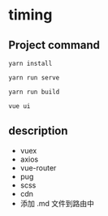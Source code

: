 # timing

## Project command
```
yarn install

yarn run serve

yarn run build

vue ui
```

## description
-  vuex
-  axios
-  vue-router
-  pug
-  scss
-  cdn
-  添加 .md 文件到路由中